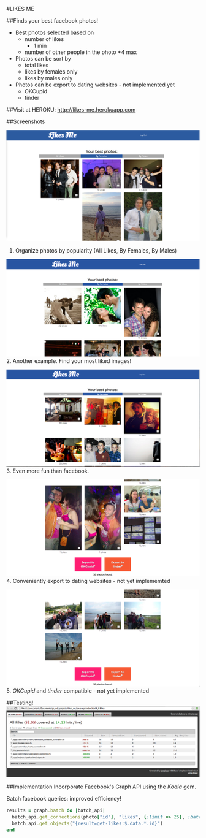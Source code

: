 #LIKES ME

##Finds your best facebook photos!

* Best photos selected based on 
  * number of likes
    * 1 min
  * number of other people in the photo
    *4 max
* Photos can be sort by
  * total likes
  * likes by females only
  * likes by males only
* Photos can be export to dating websites - not implemented yet
  * OKCupid
  * tinder
  
  
##Visit at
HEROKU: http://likes-me.herokuapp.com

##Screenshots

![Example1](public/images/male_example.png)
1. Organize photos by popularity (All Likes, By Females, By Males)

![Example1](public/images/female_example.png)
2. Another example. Find your most liked images!

![Example1](public/images/male_example2.png)
3. Even more fun than facebook.

![Example1](public/images/female_example2.png)
4. Conveniently export to dating websites - not yet implememted

![Example1](public/images/male_example3.png)
5. *OKCupid* and *tinder* compatible - not yet implemented

##Testing!
![Testing coverage](public/images/test_coverage.png)

##Implementation
Incorporate Facebook's Graph API using the *Koala* gem.

Batch facebook queries: improved efficiency!
```ruby
results = graph.batch do |batch_api|
  batch_api.get_connections(photo["id"], "likes", {:limit => 25}, :batch_args => {:name => "get-likes", :omit_response_on_success => false})
  batch_api.get_objects("{result=get-likes:$.data.*.id}")  
end
````



